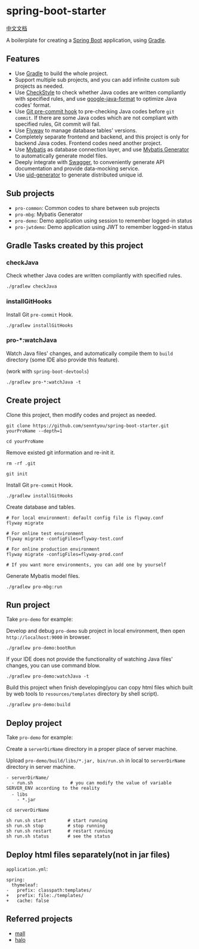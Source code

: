 # spring-boot-starter

[中文文档](./README.md)

A boilerplate for creating a [Spring Boot](https://spring.io/projects/spring-boot) application, using [Gradle](https://gradle.org/).

## Features

- Use [Gradle](https://gradle.org/) to build the whole project.
- Support multiple sub projects, and you can add infinite custom sub projects as needed.
- Use [CheckStyle](https://checkstyle.org/) to check whether Java codes are written compliantly with specified rules, and use [google-java-format](https://github.com/google/google-java-format) to optimize Java codes' format.
- Use [Git pre-commit hook](./config/hooks) to pre-checking Java codes before `git commit`. If there are some Java codes which are not compliant with specified rules, Git commit will fail.
- Use [Flyway](https://flywaydb.org/) to manage database tables' versions.
- Completely separate frontend and backend, and this project is only for backend Java codes. Frontend codes need another project.
- Use [Mybatis](https://www.mybatis.org/) as database connection layer, and use [Mybatis Generator](http://www.mybatis.org/generator/) to automatically generate model files.
- Deeply integrate with [Swagger](https://swagger.io/), to conveniently generate API documentation and provide data-mocking service.
- Use [uid-generator](https://github.com/baidu/uid-generator) to generate distributed unique id.

## Sub projects

- `pro-common`: Common codes to share between sub projects
- `pro-mbg`: Mybatis Generator
- `pro-demo`: Demo application using session to remember logged-in status
- `pro-jwtdemo`: Demo application using JWT to remember logged-in status

## Gradle Tasks created by this project

### checkJava

Check whether Java codes are written compliantly with specified rules.

```
./gradlew checkJava 
```

### installGitHooks

Install Git `pre-commit` Hook.

```
./gradlew installGitHooks 
```

### pro-*:watchJava

Watch Java files' changes, and automatically compile them to `build` directory (some IDE also provide this feature).

(work with `spring-boot-devtools`)

```
./gradlew pro-*:watchJava -t
```

## Create project

Clone this project, then modify codes and project as needed.

```
git clone https://github.com/senntyou/spring-boot-starter.git yourProName --depth=1

cd yourProName
```

Remove existed git information and re-init it.

```
rm -rf .git

git init
```

Install Git `pre-commit` Hook.

```
./gradlew installGitHooks 
```

Create database and tables.

```
# For local environment: default config file is flyway.conf
flyway migrate

# For online test environment
flyway migrate -configFiles=flyway-test.conf

# For online production environment
flyway migrate -configFiles=flyway-prod.conf

# If you want more environments, you can add one by yourself 
```

Generate Mybatis model files.

```
./gradlew pro-mbg:run
```

## Run project

Take `pro-demo` for example:

Develop and debug `pro-demo` sub project in local environment, then open `http://localhost:9000` in browser.

```
./gradlew pro-demo:bootRun
```

If your IDE does not provide the functionality of watching Java files' changes, you can use command blow.

```
./gradlew pro-demo:watchJava -t
```

Build this project when finish developing(you can copy html files which built by web tools to `resources/templates` directory by shell script).

```
./gradlew pro-demo:build
```

## Deploy project

Take `pro-demo` for example:

Create a `serverDirName` directory in a proper place of server machine.

Upload `pro-demo/build/libs/*.jar, bin/run.sh` in local to `serverDirName` directory in server machine.

```
- serverDirName/
  - run.sh              # you can modify the value of variable SERVER_ENV according to the reality
  - libs　
    - *.jar
```

```
cd serverDirName

sh run.sh start        # start running
sh run.sh stop         # stop running
sh run.sh restart      # restart running
sh run.sh status       # see the status
```

## Deploy html files separately(not in jar files)

`application.yml`: 

```
spring:
  thymeleaf:
-   prefix: classpath:templates/
+   prefix: file:./templates/
+   cache: false
```

## Referred projects

- [mall](https://github.com/macrozheng/mall)
- [halo](https://github.com/halo-dev/halo)
